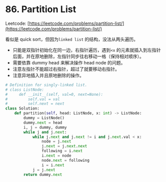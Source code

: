 # 86. Partition List

Leetcode: [https://leetcode.com/problems/partition-list/](https://leetcode.com/problems/partition-list/)

看似是 quick sort，但因为`linked list` 的结构，没法从两头遍历。

* 只能是双指针初始化在同一边，右指针遍历，遇到`<x` 的元素就插入到左指针后面，并在原地删除，左指针同步往右移动一格（保持相对顺序）。
* 需要依靠 dummy head 来解决操作 head node 的问题。
* 注意左指针不能超过右指针，超过了就要移动右指针。
* 注意异地插入并且原地删除的操作。

```python
# Definition for singly-linked list.
# class ListNode:
#     def __init__(self, val=0, next=None):
#         self.val = val
#         self.next = next
class Solution:
    def partition(self, head: ListNode, x: int) -> ListNode:
        dummy = ListNode()
        dummy.next = head
        i, j = dummy, dummy
        while j and j.next:
            while j.next and j.next != i and j.next.val < x:
                node = j.next
                j.next = j.next.next
                following = i.next
                i.next = node
                node.next = following
                i = i.next
            j = j.next
        return dummy.next    
```

